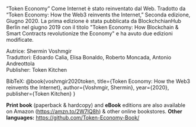 “Token Economy” Come Internet è stato reinventato dal Web. Tradotto da “Token Economy: How the Web3 reinvents the Internet,” Seconda edizione, Giugno 2020. La prima edizione è stata pubblicata da BlockchchianHub Berlin nel giugno 2019 con il titolo "Token Economy: How Blockchain & Smart Contracts revolutionize the Economy" e ha avuto due edizioni modificate.

Autrice: Shermin Voshmgir <br>
Traduttori: Edoardo Calia, Elisa Bonaldo, Roberto Moncada, Antonio Andreottola<br>
Publisher: Token Kitchen  <br>

BibTeX: @book{voshmgir2020token, title={Token Economy: How the Web3 reinvents the Internet}, author={Voshmgir, Shermin}, year={2020}, publisher={Token Kitchen} }

**Print book** (paperback & hardcopy) and **eBook** editions are also available on Amazon (https://amzn.to/2W7lQ8h) & other online bookstores.
**Other languages:** https://github.com/Token-Economy-Book/